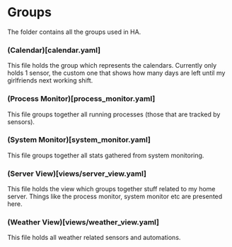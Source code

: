 # Groups
The folder contains all the groups used in HA.

### (Calendar)[calendar.yaml]
This file holds the group which represents the calendars.
Currently only holds 1 sensor, the custom one that shows how many days are left until my girlfriends next working shift.

### (Process Monitor)[process_monitor.yaml]
This file groups together all running processes (those that are tracked by sensors).

### (System Monitor)[system_monitor.yaml]
This file groups together all stats gathered from system monitoring.

### (Server View)[views/server_view.yaml]
This file holds the view which groups together stuff related to my home server.
Things like the process monitor, system monitor etc are presented here.

### (Weather View)[views/weather_view.yaml]
This file holds all weather related sensors and automations.
